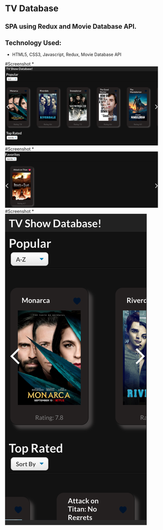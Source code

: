 # TV Database 
## SPA using Redux and Movie Database API.

## Technology Used:
- HTML5, CSS3, Javascript, Redux, Movie Database API

#Screenshot \*![alt text](./screenshot.png "screenshot")
#Screenshot \*![alt text](./screenshot2.png "screenshot")
#Screenshot \*![alt text](./screenshot3.png "screenshot")